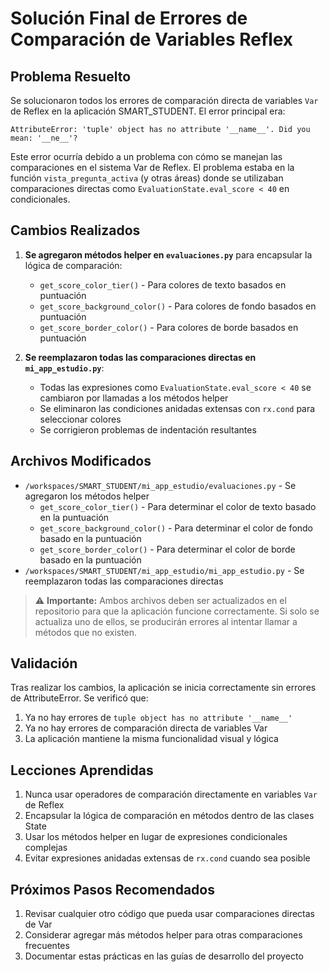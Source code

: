 # Solución Final de Errores de Comparación de Variables Reflex

## Problema Resuelto

Se solucionaron todos los errores de comparación directa de variables `Var` de Reflex en la aplicación SMART_STUDENT. El error principal era:

```
AttributeError: 'tuple' object has no attribute '__name__'. Did you mean: '__ne__'?
```

Este error ocurría debido a un problema con cómo se manejan las comparaciones en el sistema Var de Reflex. El problema estaba en la función `vista_pregunta_activa` (y otras áreas) donde se utilizaban comparaciones directas como `EvaluationState.eval_score < 40` en condicionales.

## Cambios Realizados

1. **Se agregaron métodos helper en `evaluaciones.py`** para encapsular la lógica de comparación:
   - `get_score_color_tier()` - Para colores de texto basados en puntuación
   - `get_score_background_color()` - Para colores de fondo basados en puntuación
   - `get_score_border_color()` - Para colores de borde basados en puntuación

2. **Se reemplazaron todas las comparaciones directas en `mi_app_estudio.py`**:
   - Todas las expresiones como `EvaluationState.eval_score < 40` se cambiaron por llamadas a los métodos helper
   - Se eliminaron las condiciones anidadas extensas con `rx.cond` para seleccionar colores
   - Se corrigieron problemas de indentación resultantes

## Archivos Modificados

- `/workspaces/SMART_STUDENT/mi_app_estudio/evaluaciones.py` - Se agregaron los métodos helper
  - `get_score_color_tier()` - Para determinar el color de texto basado en la puntuación
  - `get_score_background_color()` - Para determinar el color de fondo basado en la puntuación
  - `get_score_border_color()` - Para determinar el color de borde basado en la puntuación
- `/workspaces/SMART_STUDENT/mi_app_estudio/mi_app_estudio.py` - Se reemplazaron todas las comparaciones directas

> ⚠️ **Importante:** Ambos archivos deben ser actualizados en el repositorio para que la aplicación funcione correctamente. Si solo se actualiza uno de ellos, se producirán errores al intentar llamar a métodos que no existen.

## Validación

Tras realizar los cambios, la aplicación se inicia correctamente sin errores de AttributeError. Se verificó que:

1. Ya no hay errores de `tuple object has no attribute '__name__'`
2. Ya no hay errores de comparación directa de variables Var
3. La aplicación mantiene la misma funcionalidad visual y lógica

## Lecciones Aprendidas

1. Nunca usar operadores de comparación directamente en variables `Var` de Reflex
2. Encapsular la lógica de comparación en métodos dentro de las clases State
3. Usar los métodos helper en lugar de expresiones condicionales complejas
4. Evitar expresiones anidadas extensas de `rx.cond` cuando sea posible

## Próximos Pasos Recomendados

1. Revisar cualquier otro código que pueda usar comparaciones directas de Var
2. Considerar agregar más métodos helper para otras comparaciones frecuentes
3. Documentar estas prácticas en las guías de desarrollo del proyecto
